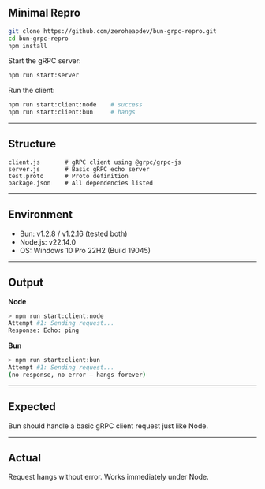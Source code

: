 ## Minimal Repro

```bash
git clone https://github.com/zeroheapdev/bun-grpc-repro.git
cd bun-grpc-repro
npm install
```

Start the gRPC server:

```bash
npm run start:server
```

Run the client:

```bash
npm run start:client:node    # success
npm run start:client:bun     # hangs
```

---

## Structure

```
client.js       # gRPC client using @grpc/grpc-js
server.js       # Basic gRPC echo server
test.proto      # Proto definition
package.json    # All dependencies listed
```

---

## Environment

* Bun: v1.2.8 / v1.2.16 (tested both)
* Node.js: v22.14.0
* OS: Windows 10 Pro 22H2 (Build 19045)

---

## Output

**Node**

```bash
> npm run start:client:node
Attempt #1: Sending request...
Response: Echo: ping
```

**Bun**

```bash
> npm run start:client:bun
Attempt #1: Sending request...
(no response, no error — hangs forever)
```

---

## Expected

Bun should handle a basic gRPC client request just like Node.

---

## Actual

Request hangs without error. Works immediately under Node.
